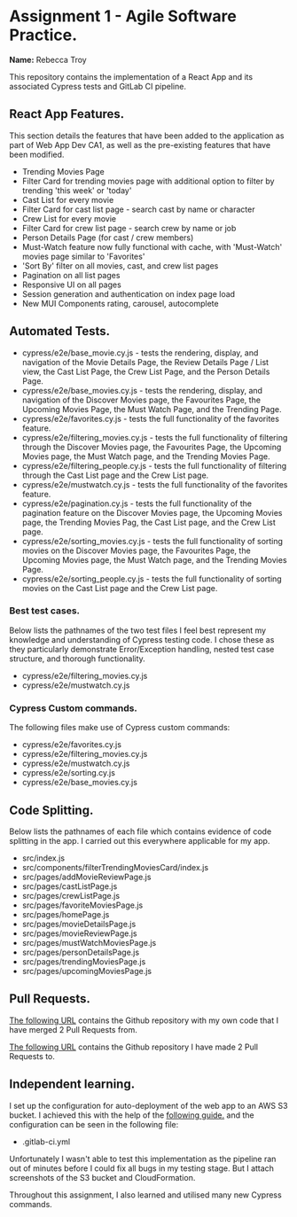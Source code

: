 # Assignment 1 - Agile Software Practice.

__Name:__ Rebecca Troy

This repository contains the implementation of a React App and its associated Cypress tests and GitLab CI pipeline.

## React App Features.

This section details the features that have been added to the application as part of Web App Dev
CA1, as well as the pre-existing features that have been modified.
 
+ Trending Movies Page
+ Filter Card for trending movies page with additional option to filter by trending
'this week' or 'today'
+ Cast List for every movie
+ Filter Card for cast list page - search cast by name or character
+ Crew List for every movie
+ Filter Card for crew list page - search crew by name or job
+ Person Details Page (for cast / crew members)
+ Must-Watch feature now fully functional with cache, with 'Must-Watch' movies page similar
to 'Favorites'
+ 'Sort By' filter on all movies, cast, and crew list pages
+ Pagination on all list pages
+ Responsive UI on all pages
+ Session generation and authentication on index page load
+ New MUI Components rating, carousel, autocomplete

## Automated Tests.
+ cypress/e2e/base_movie.cy.js - tests the rendering, display, and navigation of the Movie Details Page, the Review Details
Page / List view, the Cast List Page, the Crew List Page, and the Person Details Page.
+ cypress/e2e/base_movies.cy.js - tests the rendering, display, and navigation of the Discover Movies page, the Favourites
Page, the Upcoming Movies Page, the Must Watch Page, and the Trending Page.
+ cypress/e2e/favorites.cy.js - tests the full functionality of the favorites feature.
+ cypress/e2e/filtering_movies.cy.js - tests the full functionality of filtering through the Discover Movies page, the Favourites
Page, the Upcoming Movies page, the Must Watch page, and the Trending Movies Page.
+ cypress/e2e/filtering_people.cy.js - tests the full functionality of filtering through the Cast List page and the Crew List
page.
+ cypress/e2e/mustwatch.cy.js - tests the full functionality of the favorites feature.
+ cypress/e2e/pagination.cy.js - tests the full functionality of the pagination feature on the Discover Movies page, the Upcoming Movies page, the Trending Movies Pag, the Cast List page, and the Crew List page.
+ cypress/e2e/sorting_movies.cy.js - tests the full functionality of sorting movies on the Discover Movies page, the Favourites
Page, the Upcoming Movies page, the Must Watch page, and the Trending Movies Page.
+ cypress/e2e/sorting_people.cy.js - tests the full functionality of sorting movies on the Cast List page and the Crew List
page.

### Best test cases.

Below lists the pathnames of the two test files I feel best represent my knowledge and understanding of Cypress testing code. I
chose these as they particularly demonstrate Error/Exception handling, nested test case structure, and thorough functionality.

+ cypress/e2e/filtering_movies.cy.js
+ cypress/e2e/mustwatch.cy.js

### Cypress Custom commands.

The following files make use of Cypress custom commands:

+ cypress/e2e/favorites.cy.js
+ cypress/e2e/filtering_movies.cy.js
+ cypress/e2e/mustwatch.cy.js
+ cypress/e2e/sorting.cy.js
+ cypress/e2e/base_movies.cy.js

## Code Splitting.

Below lists the pathnames of each file which contains evidence of code 
splitting in the app. I carried out this everywhere applicable for my app.

+ src/index.js
+ src/components/filterTrendingMoviesCard/index.js
+ src/pages/addMovieReviewPage.js
+ src/pages/castListPage.js
+ src/pages/crewListPage.js
+ src/pages/favoriteMoviesPage.js
+ src/pages/homePage.js
+ src/pages/movieDetailsPage.js
+ src/pages/movieReviewPage.js
+ src/pages/mustWatchMoviesPage.js
+ src/pages/personDetailsPage.js
+ src/pages/trendingMoviesPage.js
+ src/pages/upcomingMoviesPage.js

## Pull Requests.

[The following URL](https://github.com/beckyetroy/AgileSPCA1)
contains the Github repository with my own code that I have merged 2 Pull Requests from.

[The following URL](https://github.com/Bobbins228/agile-soft-assignment-1)
contains the Github repository I have made 2 Pull Requests to.

## Independent learning.

I set up the configuration for auto-deployment of the web app to an AWS S3 bucket. I achieved this with the help of the
[following guide.](https://gist.github.com/johndavedecano/da2939873c105690af6cf0f65ad9fddd) and the configuration can be
seen in the following file:

+ .gitlab-ci.yml

Unfortunately I wasn't able to test this implementation as the pipeline ran out of minutes before I could fix all bugs in
my testing stage. But I attach screenshots of the S3 bucket and CloudFormation. 

Throughout this assignment, I also learned and utilised many new Cypress commands.
